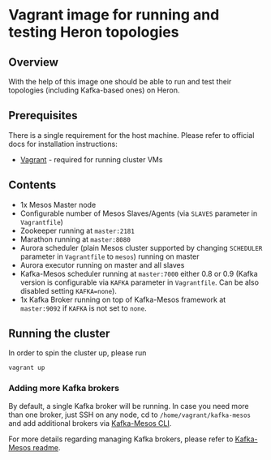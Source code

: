 # Vagrant image for running and testing Heron topologies

## Overview

With the help of this image one should be able to run and test their topologies (including Kafka-based ones) on Heron.

## Prerequisites

There is a single requirement for the host machine. Please refer to official docs for installation instructions:

- [Vagrant](http://vagrantup.com) - required for running cluster VMs

## Contents

- 1x Mesos Master node
- Configurable number of Mesos Slaves/Agents (via `SLAVES` parameter in `Vagrantfile`)
- Zookeeper running at `master:2181`
- Marathon running at `master:8080`
- Aurora scheduler (plain Mesos cluster supported by changing `SCHEDULER` parameter in `Vagrantfile` to `mesos`) running on master
- Aurora executor running on master and all slaves
- Kafka-Mesos scheduler running at `master:7000` either 0.8 or 0.9 (Kafka version is configurable via `KAFKA` parameter in `Vagrantfile`. Can be also disabled setting `KAFKA=none`).
- 1x Kafka Broker running on top of Kafka-Mesos framework at `master:9092` if `KAFKA` is not set to `none`.

## Running the cluster

In order to spin the cluster up, please run

```
vagrant up
```

### Adding more Kafka brokers

By default, a single Kafka broker will be running. In case you need more than one broker, just SSH on any node, cd to `/home/vagrant/kafka-mesos` and add additional brokers via [Kafka-Mesos CLI](https://github.com/mesos/kafka#navigating-the-cli).

For more details regarding managing Kafka brokers, please refer to [Kafka-Mesos readme](https://github.com/mesos/kafka).